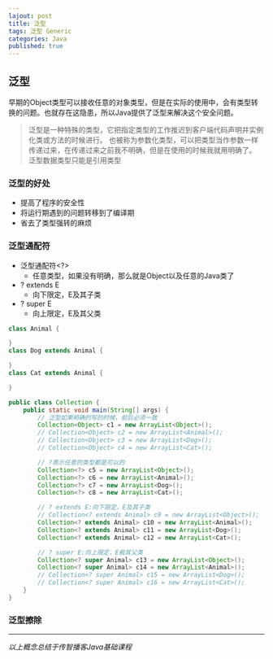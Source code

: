 ```yaml
---  
lajout: post  
title: 泛型  
tags: 泛型 Generic  
categories: Java  
published: true  
---  
```


## 泛型

早期的Object类型可以接收任意的对象类型，但是在实际的使用中，会有类型转换的问题。也就存在这隐患，所以Java提供了泛型来解决这个安全问题。

> 泛型是一种特殊的类型，它把指定类型的工作推迟到客户端代码声明并实例化类或方法的时候进行。
> 也被称为参数化类型，可以把类型当作参数一样传递过来，在传递过来之前我不明确，但是在使用的时候我就用明确了。
> 泛型数据类型只能是引用类型

### 泛型的好处

* 提高了程序的安全性
* 将运行期遇到的问题转移到了编译期
* 省去了类型强转的麻烦

### 泛型通配符

* 泛型通配符<?>
	- 任意类型，如果没有明确，那么就是Object以及任意的Java类了
* ? extends E
	- 向下限定，E及其子类
* ? super E
	- 向上限定，E及其父类

```java
class Animal {

}
class Dog extends Animal {

}
class Cat extends Animal {

}

public class Collection {
	public static void main(String[] args) {
		// 泛型如果明确的写的时候，前后必须一致
		Collection<Object> c1 = new ArrayList<Object>();
		// Collection<Object> c2 = new ArrayList<Animal>();
		// Collection<Object> c3 = new ArrayList<Dog>();
		// Collection<Object> c4 = new ArrayList<Cat>();

		// ?表示任意的类型都是可以的
		Collection<?> c5 = new ArrayList<Object>();
		Collection<?> c6 = new ArrayList<Animal>();
		Collection<?> c7 = new ArrayList<Dog>();
		Collection<?> c8 = new ArrayList<Cat>();

		// ? extends E:向下限定，E及其子类
		// Collection<? extends Animal> c9 = new ArrayList<Object>();
		Collection<? extends Animal> c10 = new ArrayList<Animal>();
		Collection<? extends Animal> c11 = new ArrayList<Dog>();
		Collection<? extends Animal> c12 = new ArrayList<Cat>();

		// ? super E:向上限定，E极其父类
		Collection<? super Animal> c13 = new ArrayList<Object>();
		Collection<? super Animal> c14 = new ArrayList<Animal>();
		// Collection<? super Animal> c15 = new ArrayList<Dog>();
		// Collection<? super Animal> c16 = new ArrayList<Cat>();
	}
}
```

### 泛型擦除



----------

*以上概念总结于传智播客Java基础课程*
